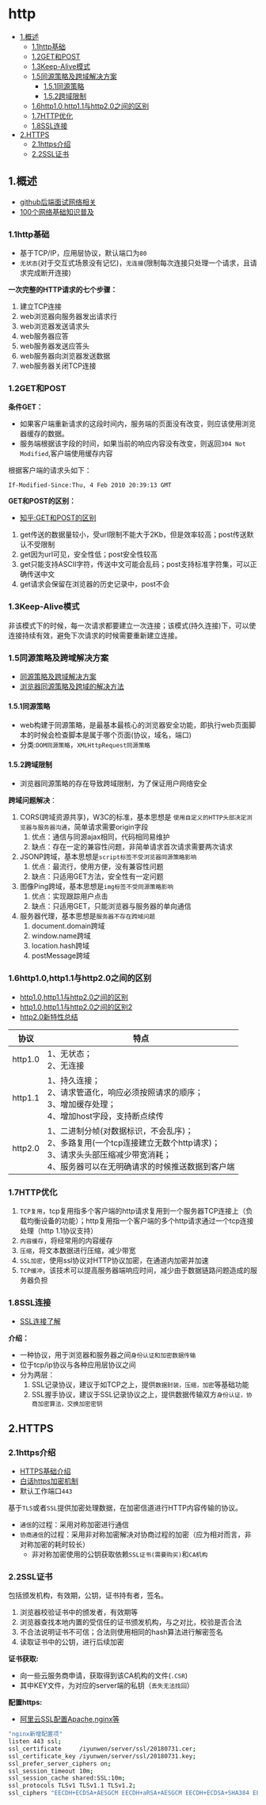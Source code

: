 # http

<!-- vim-markdown-toc Marked -->

* [1.概述](#1.概述)
    - [1.1http基础](#1.1http基础)
    - [1.2GET和POST](#1.2get和post)
    - [1.3Keep-Alive模式](#1.3keep-alive模式)
    - [1.5同源策略及跨域解决方案](#1.5同源策略及跨域解决方案)
        + [1.5.1同源策略](#1.5.1同源策略)
        + [1.5.2跨域限制](#1.5.2跨域限制)
    - [1.6http1.0,http1.1与http2.0之间的区别](#1.6http1.0,http1.1与http2.0之间的区别)
    - [1.7HTTP优化](#1.7http优化)
    - [1.8SSL连接](#1.8ssl连接)
* [2.HTTPS](#2.https)
    - [2.1https介绍](#2.1https介绍)
    - [2.2SSL证书](#2.2ssl证书)

<!-- vim-markdown-toc -->

## 1.概述

- [github后端面试网络相关](https://github.com/yongxinz/back-end-interview/tree/master/%E7%BD%91%E7%BB%9C#1%e4%b8%89%e6%ac%a1%e6%8f%a1%e6%89%8b%e5%92%8c%e5%9b%9b%e6%ac%a1%e6%8c%a5%e6%89%8b)
- [100个网络基础知识普及](https://blog.csdn.net/devcloud/article/details/101199255)

### 1.1http基础

- 基于TCP/IP，应用层协议，默认端口为`80`
- `无状态`(对于交互式场景没有记忆)，`无连接`(限制每次连接只处理一个请求，且请求完成断开连接)

**一次完整的HTTP请求的七个步骤：**

1. 建立TCP连接
2. web浏览器向服务器发出请求行
3. web浏览器发送请求头
4. web服务器应答
5. web服务器发送应答头
6. web服务器向浏览器发送数据
7. web服务器关闭TCP连接

### 1.2GET和POST

**条件GET：**

- 如果客户端重新请求的这段时间内，服务端的页面没有改变，则应该使用浏览器缓存的数据。
- 服务端根据该字段的时间，如果当前的响应内容没有改变，则返回`304 Not Modified`,客户端使用缓存内容

根据客户端的请求头如下：

```text
If-Modified-Since:Thu, 4 Feb 2010 20:39:13 GMT
```

**GET和POST的区别：**

- [知乎:GET和POST的区别](https://www.zhihu.com/question/31640769?rf=37401322)

1. get传送的数据量较小，受url限制不能大于2Kb，但是效率较高；post传送默认不受限制
2. get因为url可见，安全性低；post安全性较高
3. get只能支持ASCII字符，传送中文可能会乱码；post支持标准字符集，可以正确传送中文
4. get请求会保留在浏览器的历史记录中，post不会

### 1.3Keep-Alive模式

非该模式下的时候，每一次请求都要建立一次连接；该模式(持久连接)下，可以使连接持续有效，避免下次请求的时候需要重新建立连接。

### 1.5同源策略及跨域解决方案

- [同源策略及跨域解决方案](https://www.cnblogs.com/rain-chenwei/p/9520240.html)
- [浏览器同源策略及跨域的解决方法](https://www.cnblogs.com/laixiangran/p/9064769.html)

#### 1.5.1同源策略

- web构建于同源策略，是最基本最核心的浏览器安全功能，即执行web页面脚本的时候会检查脚本是属于哪个页面(协议，域名，端口)
- 分类:`DOM同源策略`，`XMLHttpRequest同源策略`

#### 1.5.2跨域限制

- 浏览器同源策略的存在导致跨域限制，为了保证用户网络安全

**跨域问题解决**：

1. CORS(跨域资源共享)，W3C的标准，基本思想是 `使用自定义的HTTP头部决定浏览器与服务器沟通`，简单请求需要origin字段
   1. 优点：通信与同源ajax相同，代码相同易维护
   2. 缺点：存在一定的兼容性问题，非简单请求首次请求需要两次请求
2. JSONP跨域，基本思想是`script标签不受浏览器同源策略影响`
   1. 优点：最流行，使用方便，没有兼容性问题
   2. 缺点：只适用GET方法，安全性有一定问题
3. 图像Ping跨域，基本思想是`img标签不受同源策略影响`
   1. 优点：实现跟踪用户点击
   2. 缺点：只适用GET，只能浏览器与服务器的单向通信
4. 服务器代理，基本思想是`服务器不存在跨域问题`
   1. document.domain跨域
   2. window.name跨域
   3. location.hash跨域
   4. postMessage跨域

### 1.6http1.0,http1.1与http2.0之间的区别

- [http1.0,http1.1与http2.0之间的区别](https://blog.csdn.net/qq_36183935/article/details/81156225)
- [http1.0,http1.1与http2.0之间的区别2](https://blog.csdn.net/linsongbin1/article/details/54980801)
- [http2.0新特性总结](https://www.jianshu.com/p/67c541a421f9)

| 协议 | 特点 |
| ---- | --- |
| http1.0 | 1、无状态；<br>2、无连接 |
| http1.1 | 1、持久连接；<br>2、请求管道化，响应必须按照请求的顺序；<br>3、增加缓存处理；<br>4、增加host字段，支持断点续传 |
| http2.0 | 1、二进制分帧(对数据标识，不会乱序)；<br>2、多路复用(一个tcp连接建立无数个http请求)；<br>3、请求头头部压缩减少带宽消耗；<br>4、服务器可以在无明确请求的时候推送数据到客户端 |

### 1.7HTTP优化

1. `TCP复用`，tcp复用指多个客户端的http请求复用到一个服务器TCP连接上（负载均衡设备的功能）；http复用指一个客户端的多个http请求通过一个tcp连接处理（http 1.1协议支持）
2. `内容缓存`，将经常用的内容缓存
3. `压缩`，将文本数据进行压缩，减少带宽
4. `SSL加密`，使用ssl协议对HTTP协议加密，在通道内加密并加速
5. `TCP缓冲`，该技术可以提高服务器端响应时间，减少由于数据链路问题造成的服务器负担

### 1.8SSL连接

- [SSL连接了解](https://blog.csdn.net/wang_gongzi/article/details/82853060)

**介绍：**

- 一种协议，用于浏览器和服务器之间`身份认证和加密数据传输`
- 位于tcp/ip协议与各种应用层协议之间
- 分为两层：
  1. SSL记录协议，建议于如TCP之上，提供`数据封装，压缩，加密`等基础功能
  2. SSL握手协议，建议于SSL记录协议之上，提供数据传输双方`身份认证，协商加密算法，交换加密密钥`

## 2.HTTPS

### 2.1https介绍

- [HTTPS基础介绍](https://blog.51cto.com/11883699/2160032)
- [白话https加密机制](https://www.cnblogs.com/jymblog/p/11646766.html)
- 默认工作端口`443`

基于`TLS`或者`SSL`提供加密处理数据，在加密信道进行HTTP内容传输的协议。

- `通信`的过程：采用对称加密进行通信
- `协商通信`的过程：采用非对称加密解决对协商过程的加密（应为相对而言，非对称加密的耗时较长）
  - 非对称加密使用的公钥获取依赖`SSL证书(需要购买)`和`CA机构`

### 2.2SSL证书

包括颁发机构，有效期，公钥，证书持有者，签名。

1. 浏览器校验证书中的颁发者，有效期等
2. 浏览器查找本地内置的受信任的证书颁发机构，与之对比，校验是否合法
3. 不合法说明证书不可信；合法则使用相同的hash算法进行解密签名
4. 读取证书中的公钥，进行后续加密

**证书获取:**

- 向一些云服务商申请，获取得到该CA机构的文件(`.CSR`)
- 其中KEY文件，为对应的server端的私钥（`丢失无法找回`）

**配置https:**

- [阿里云SSL配置Apache,nginx等](https://help.aliyun.com/video_detail/54216.html?spm=a2c4g.11186623.4.1.WbwjQN)

```sh
"nginx新增配置项"
listen 443 ssl;
ssl_certificate     /iyunwen/server/ssl/20180731.cer;
ssl_certificate_key /iyunwen/server/ssl/20180731.key;
ssl_prefer_server_ciphers on;
ssl_session_timeout 10m;
ssl_session_cache shared:SSL:10m;
ssl_protocols TLSv1 TLSv1.1 TLSv1.2;
ssl_ciphers "EECDH+ECDSA+AESGCM EECDH+aRSA+AESGCM EECDH+ECDSA+SHA384 EECDH+ECDSA+SHA256 EECDH+aRSA+SHA384 EECDH+aRSA+SHA256 EECDH+aRSA+RC4 EECDH EDH+aRSA !aNULL !eNULL !LOW !3DES !MD5 !EXP !PSK !SRP !DSS !RC4";
```
